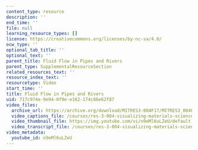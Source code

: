```yaml
---
content_type: resource
description: ''
end_time: ''
file: null
learning_resource_types: []
license: https://creativecommons.org/licenses/by-nc-sa/4.0/
ocw_type: ''
optional_tab_title: ''
optional_text: ''
parent_title: Fluid Flow in Pipes and Rivers
parent_type: SupplementalResourceSection
related_resources_text: ''
resource_index_text: ''
resourcetype: Video
start_time: ''
title: Fluid Flow in Pipes and Rivers
uid: 717c974e-9e94-0f9e-e162-174c86e62f87
video_files:
  archive_url: https://archive.org/download/MITRES3-004F17/MITRES3_004F17_2012_anon2_300k.mp4
  video_captions_file: /courses/res-3-004-visualizing-materials-science-fall-2017/88a53a3a95395c528f7f1844a3261283_n9eMl6uLZeU.vtt
  video_thumbnail_file: https://img.youtube.com/vi/n9eMl6uLZeU/default.jpg
  video_transcript_file: /courses/res-3-004-visualizing-materials-science-fall-2017/3892f2781b167089e9a7e970a95aa01e_n9eMl6uLZeU.pdf
video_metadata:
  youtube_id: n9eMl6uLZeU
---
```

